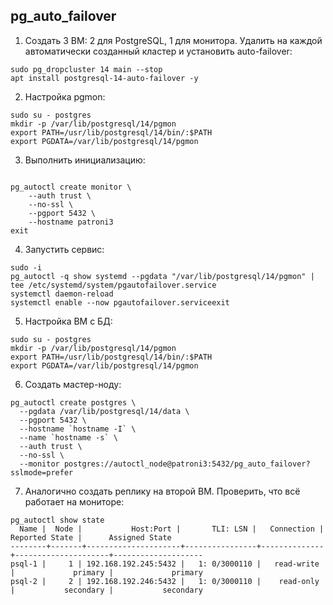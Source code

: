 ## pg_auto_failover
1. Создать 3 ВМ: 2 для PostgreSQL, 1 для монитора. Удалить на каждой автоматически созданный кластер и установить auto-failover:
```
sudo pg_dropcluster 14 main --stop
apt install postgresql-14-auto-failover -y 
```
2. Настройка pgmon:
```
sudo su - postgres
mkdir -p /var/lib/postgresql/14/pgmon
export PATH=/usr/lib/postgresql/14/bin/:$PATH
export PGDATA=/var/lib/postgresql/14/pgmon
```
3. Выполнить инициализацию:
```

pg_autoctl create monitor \
    --auth trust \
    --no-ssl \
    --pgport 5432 \
    --hostname patroni3
exit    
```
4. Запустить сервис:
```
sudo -i
pg_autoctl -q show systemd --pgdata "/var/lib/postgresql/14/pgmon" | tee /etc/systemd/system/pgautofailover.service
systemctl daemon-reload
systemctl enable --now pgautofailover.serviceexit
```

5. Настройка ВМ с БД:
```
sudo su - postgres
mkdir -p /var/lib/postgresql/14/pgmon
export PATH=/usr/lib/postgresql/14/bin/:$PATH
export PGDATA=/var/lib/postgresql/14/pgmon
```

6. Создать мастер-ноду:
```
pg_autoctl create postgres \
  --pgdata /var/lib/postgresql/14/data \
  --pgport 5432 \
  --hostname `hostname -I` \
  --name `hostname -s` \
  --auth trust \
  --no-ssl \
  --monitor postgres://autoctl_node@patroni3:5432/pg_auto_failover?sslmode=prefer
  ```
  
 7. Аналогично создать реплику на второй ВМ. Проверить, что всё работает на мониторе:
 ```
 pg_autoctl show state
   Name |  Node |           Host:Port |       TLI: LSN |   Connection |      Reported State |      Assigned State
--------+-------+---------------------+----------------+--------------+---------------------+--------------------
psql-1 |     1 | 192.168.192.245:5432 |   1: 0/3000110 |   read-write |             primary |             primary
psql-2 |     2 | 192.168.192.246:5432 |   1: 0/3000110 |    read-only |           secondary |           secondary
```